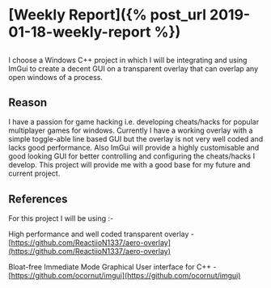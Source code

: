 # [Weekly Report]({% post_url 2019-01-18-weekly-report %})

## 
I choose a Windows C++ project in which I will be integrating and using ImGui to create a decent GUI on a transparent overlay that can overlap any open windows of a process.

## Reason
I have a passion for game hacking i.e. developing cheats/hacks for popular multiplayer games for windows. Currently I have a working overlay with a simple toggle-able line based GUI but the overlay is not very well coded and lacks good performance. Also ImGui will provide a highly customisable and good looking GUI for better controlling and configuring the cheats/hacks I develop. This project will provide me with a good base for my future and current project.

## References
For this project I will be using :-

High performance and well coded transparent overlay - [https://github.com/ReactiioN1337/aero-overlay](https://github.com/ReactiioN1337/aero-overlay)

Bloat-free Immediate Mode Graphical User interface for C++ - [https://github.com/ocornut/imgui](https://github.com/ocornut/imgui)
